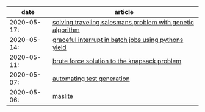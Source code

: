 date | article 
---|---
2020-05-17:| [solving traveling salesmans problem with genetic algorithm](content/solving-traveling-salesmans-problem-with-genetic-algorithm/index.html) 
2020-05-14:| [graceful interrupt in batch jobs using pythons yield](content/graceful-interrupt-in-batch-jobs-using-pythons-yield/index.html) 
2020-05-11:| [brute force solution to the knapsack problem](content/brute-force-solution-to-the-knapsack-problem/index.html) 
2020-05-07:| [automating test generation](content/automating-test-generation/index.html) 
2020-05-06:| [maslite](content/maslite/index.html) 
